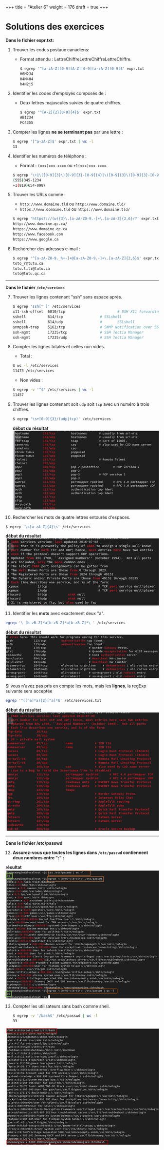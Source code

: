 +++
title = "Atelier 6"
weight = 176
draft = true
+++

# Solutions des exercices

**Dans le fichier expr.txt:**

1. Trouver les codes postaux canadiens:
   - Format attendu : LettreChiffreLettreChiffreLettreChiffre.
     ```bash
     $ egrep '^[a-zA-Z][0-9][A-Z][0-9][a-zA-Z][0-9]$' expr.txt
     H6M2J4
     H4M4H4
     h4N2j5
     ```


2. Identifier les codes d’employés composés de :
   - Deux lettres majuscules suivies de quatre chiffres.
     ```bash
     $ egrep '^[A-Z]{2}[0-9]{4}$' expr.txt
     AB1234
     FC4355
     ```


3. Compter les lignes **ne se terminant pas** par une lettre :
   ```bash
   $ egrep '[^a-zA-Z]$' expr.txt | wc -l
   13
   ```

4. Identifier les numéros de téléphone :
    - Format : `(xxx)xxx-xxxx` ou `+1(xxx)xxx-xxxx`.
   ```bash
   $ egrep '\+1\([0-9]{3}\)[0-9]{3}-[0-9]{4}|\([0-9]{3}\)[0-9]{3}-[0-9]{4}' expr.txt
   (555)345-1234
   +1(819)654-0987
   ```

5. Trouver les URLs comme :
   - `http://www.domaine.tld` ou `http://www.domaine.tld/`
   - `https://www.domaine.tld` ou `https://www.domaine.tld/`

    ```bash
    $ egrep 'https?://(w){3}\.[a-zA-Z0-9.-]+\.[a-zA-Z]{2,6}/?' expr.txt
    http://www.domaine.qc.ca/
    https://www.domaine.qc.ca
    http://www.facebook.com
    https://www.google.ca
    ```

6. Rechercher des adresses e-mail :
   ```bash
   $ egrep '^[a-zA-Z0-9._%+-]+@[a-zA-Z0-9.-]+\.[a-zA-Z]{2,6}$' expr.txt
   toto_r@tutu.ca
   toto.titi@tutu.ca
   toto@tutu.qc.ca
   ```
---

**Dans le fichier `/etc/sercices`**

7. Trouver les lignes contenant "ssh" sans espace après.
   ```bash
   $ egrep 'ssh[^ ]' /etc/services
   x11-ssh-offset  6010/tcp                        # SSH X11 forwarding offset
   sshell          614/tcp                 # SSLshell
   sshell          614/udp                 #       SSLshell
   snmpssh-trap    5162/tcp                # SNMP Notification over SSH Transport Model
   ssh-mgmt        17235/tcp               # SSH Tectia Manager
   ssh-mgmt        17235/udp               # SSH Tectia Manager
   ```

8. Compter les lignes totales et celles non vides.
   - Total : 
   ```bash
   $ wc -l /etc/services
   11473 /etc/services
   ```
   - Non vides : 
   ```bash
   $ egrep -v '^$' /etc/services | wc -l
   11457
   ```

9. Trouver les lignes contenant soit `udp` soit `tcp` avec un numéro à trois chiffres.
   ```bash
   $ egrep '\s+[0-9]{3}/(udp|tcp)' /etc/services
   ```
   **début du résultat**
   ![q9](./q9.png)

10. Rechercher les mots de quatre lettres entourés d'espaces.
   ```bash
   $ egrep '\s[a-zA-Z]{4}\s' /etc/services
   ```
   **début du résultat**
   ![q10](./q10.png)

11. Identifier les **mots** avec exactement deux "a".
   ```bash
   egrep '\ [b-zB-Z]*a[b-zB-Z]*a[b-zB-Z]*\ ' /etc/services
   ```
   **début du résultat**
   ![q11a](./q11a.png)

   Si vous n'avez pas pris en compte les mots, mais les **lignes**, la regExp suivante sera acceptée
   ```bash
   egrep '^([^a]*a){2}[^a]*$' /etc/services.txt
   ```
   **début du résultat**
   ![q11](./q11.png)

---

**Dans le fichier /etc/passwd**

12. **Assurez-vous que toutes les lignes dans `/etc/passwd` contiennent deux nombres entre ":" :**

   **résultat**
   ![q12](./q12.png)

   
13. Compter les utilisateurs sans bash comme shell.
    ```bash
    $ egrep -v '/bash$' /etc/passwd | wc -l
    33
    ```
   ![q13](./q13.png)